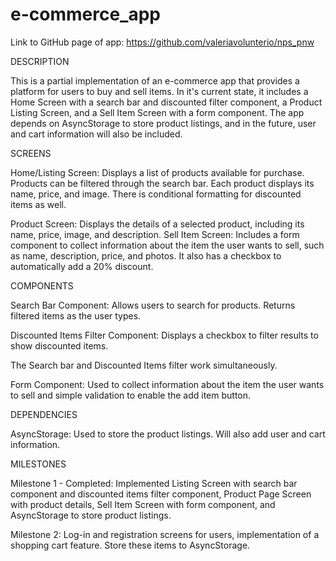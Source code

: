 # e-commerce_app

Link to GitHub page of app:
https://github.com/valeriavolunterio/nps_pnw

DESCRIPTION

This is a partial implementation of an e-commerce app that provides a platform for users to buy and sell items. In it's current state, it includes a Home Screen with a search bar and discounted filter component, a Product Listing Screen, and a Sell Item Screen with a form component. The app depends on AsyncStorage to store product listings, and in the future, user and cart information will also be included.


SCREENS

Home/Listing Screen: Displays a list of products available for purchase. Products can be filtered through the search bar. Each product displays its name, price, and image. There is conditional formatting for discounted items as well.

Product Screen: Displays the details of a selected product, including its name, price, image, and description.
Sell Item Screen: Includes a form component to collect information about the item the user wants to sell, such as name, description, price, and photos. It also has a checkbox to automatically add a 20% discount.


COMPONENTS

Search Bar Component: Allows users to search for products. Returns filtered items as the user types.

Discounted Items Filter Component: Displays a checkbox to filter results to show discounted items.

The Search bar and Discounted Items filter work simultaneously.

Form Component: Used to collect information about the item the user wants to sell and simple validation to enable the add item button.


DEPENDENCIES

AsyncStorage: Used to store the product listings. Will also add user and cart information.


MILESTONES

Milestone 1 - Completed: Implemented Listing Screen with search bar component and discounted items filter component, Product Page Screen with product details, Sell Item Screen with form component, and AsyncStorage to store product listings.

Milestone 2: Log-in and registration screens for users, implementation of a shopping cart feature. Store these items to AsyncStorage.
